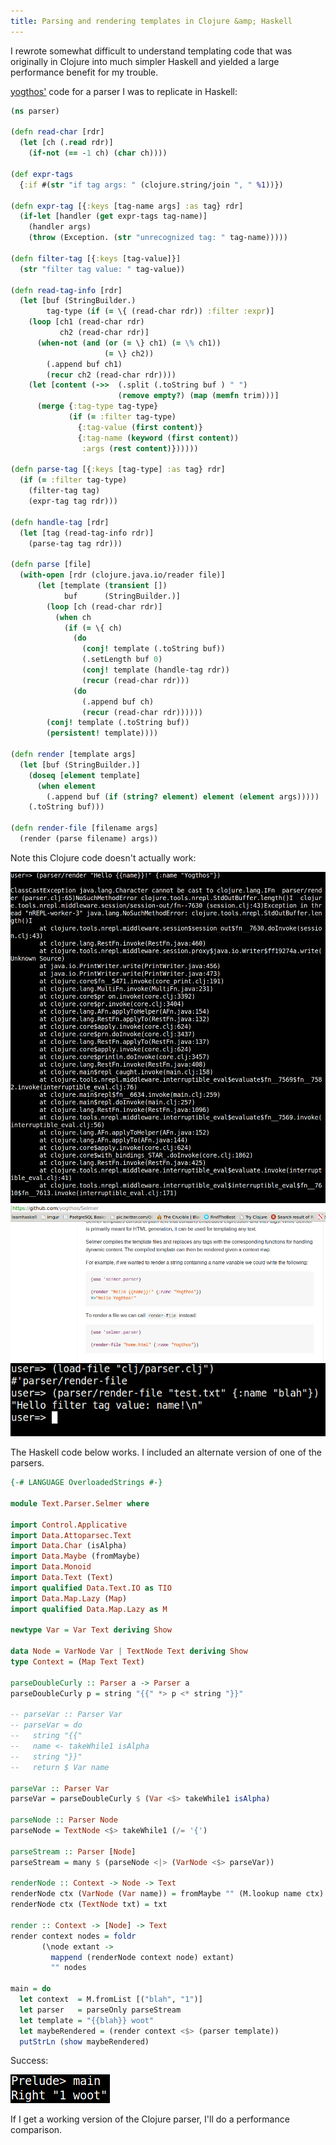 ```yaml
---
title: Parsing and rendering templates in Clojure &amp; Haskell
---
```


I rewrote somewhat difficult to understand templating code that was originally in Clojure into much simpler Haskell and yielded a large performance benefit for my trouble.

<!--more-->

[yogthos'](https://github.com/yogthos) code for a parser I was to replicate in Haskell:

```clojure
(ns parser)

(defn read-char [rdr]
  (let [ch (.read rdr)]
    (if-not (== -1 ch) (char ch))))

(def expr-tags
  {:if #(str "if tag args: " (clojure.string/join ", " %1))})

(defn expr-tag [{:keys [tag-name args] :as tag} rdr]
  (if-let [handler (get expr-tags tag-name)]
    (handler args)
    (throw (Exception. (str "unrecognized tag: " tag-name)))))

(defn filter-tag [{:keys [tag-value]}]
  (str "filter tag value: " tag-value))

(defn read-tag-info [rdr]
  (let [buf (StringBuilder.)
        tag-type (if (= \{ (read-char rdr)) :filter :expr)]
    (loop [ch1 (read-char rdr)
           ch2 (read-char rdr)]
      (when-not (and (or (= \} ch1) (= \% ch1))
                     (= \} ch2))
        (.append buf ch1)
        (recur ch2 (read-char rdr))))
    (let [content (->>  (.split (.toString buf ) " ")
                        (remove empty?) (map (memfn trim)))]
      (merge {:tag-type tag-type}
             (if (= :filter tag-type)
               {:tag-value (first content)}
               {:tag-name (keyword (first content))
                :args (rest content)})))))

(defn parse-tag [{:keys [tag-type] :as tag} rdr]
  (if (= :filter tag-type)
    (filter-tag tag)
    (expr-tag tag rdr)))

(defn handle-tag [rdr]
  (let [tag (read-tag-info rdr)]
    (parse-tag tag rdr)))

(defn parse [file]
  (with-open [rdr (clojure.java.io/reader file)]
      (let [template (transient [])
            buf      (StringBuilder.)]
        (loop [ch (read-char rdr)]
          (when ch
            (if (= \{ ch)
              (do
                (conj! template (.toString buf))
                (.setLength buf 0)
                (conj! template (handle-tag rdr))
                (recur (read-char rdr)))
              (do
                (.append buf ch)
                (recur (read-char rdr))))))
        (conj! template (.toString buf))
        (persistent! template))))

(defn render [template args]
  (let [buf (StringBuilder.)]
    (doseq [element template]      
      (when element
        (.append buf (if (string? element) element (element args)))))
    (.toString buf)))

(defn render-file [filename args]
  (render (parse filename) args))
```

Note this Clojure code doesn't actually work:

<img src="/images/clojureparsebroken.png"/>
<br>
<img src="/images/clojureparsebroken2.png"/>
<br>
<img src="/images/clojureparsebroken3.png"/>
<br>

The Haskell code below works. I included an alternate version of one of the parsers.

```haskell
{-# LANGUAGE OverloadedStrings #-}

module Text.Parser.Selmer where

import Control.Applicative
import Data.Attoparsec.Text
import Data.Char (isAlpha)
import Data.Maybe (fromMaybe)
import Data.Monoid
import Data.Text (Text)
import qualified Data.Text.IO as TIO
import Data.Map.Lazy (Map)
import qualified Data.Map.Lazy as M

newtype Var = Var Text deriving Show

data Node = VarNode Var | TextNode Text deriving Show
type Context = (Map Text Text)

parseDoubleCurly :: Parser a -> Parser a
parseDoubleCurly p = string "{{" *> p <* string "}}"

-- parseVar :: Parser Var
-- parseVar = do
--   string "{{"
--   name <- takeWhile1 isAlpha
--   string "}}"
--   return $ Var name

parseVar :: Parser Var
parseVar = parseDoubleCurly $ (Var <$> takeWhile1 isAlpha)

parseNode :: Parser Node
parseNode = TextNode <$> takeWhile1 (/= '{')

parseStream :: Parser [Node]
parseStream = many $ (parseNode <|> (VarNode <$> parseVar))

renderNode :: Context -> Node -> Text
renderNode ctx (VarNode (Var name)) = fromMaybe "" (M.lookup name ctx)
renderNode ctx (TextNode txt) = txt

render :: Context -> [Node] -> Text
render context nodes = foldr
       (\node extant ->
         mappend (renderNode context node) extant)
         "" nodes

main = do
  let context  = M.fromList [("blah", "1")]
  let parser   = parseOnly parseStream
  let template = "{{blah}} woot"
  let maybeRendered = (render context <$> (parser template))
  putStrLn (show maybeRendered)

```

Success:

<img src="/images/haskellparsesuccess.png"/>

If I get a working version of the Clojure parser, I'll do a performance comparison.
